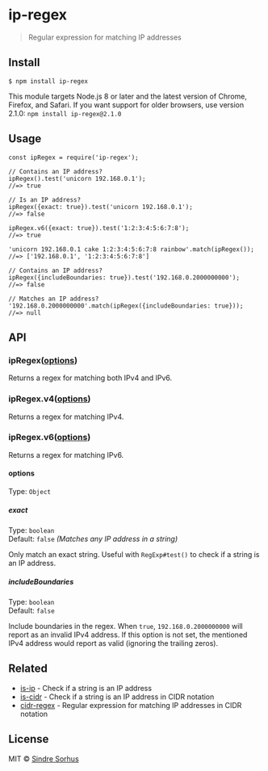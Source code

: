 ip-regex
========

> Regular expression for matching IP addresses

Install
-------

    $ npm install ip-regex

This module targets Node.js 8 or later and the latest version of Chrome, Firefox, and Safari. If you want support for older browsers, use version 2.1.0: `npm install ip-regex@2.1.0`

Usage
-----

    const ipRegex = require('ip-regex');

    // Contains an IP address?
    ipRegex().test('unicorn 192.168.0.1');
    //=> true

    // Is an IP address?
    ipRegex({exact: true}).test('unicorn 192.168.0.1');
    //=> false

    ipRegex.v6({exact: true}).test('1:2:3:4:5:6:7:8');
    //=> true

    'unicorn 192.168.0.1 cake 1:2:3:4:5:6:7:8 rainbow'.match(ipRegex());
    //=> ['192.168.0.1', '1:2:3:4:5:6:7:8']

    // Contains an IP address?
    ipRegex({includeBoundaries: true}).test('192.168.0.2000000000');
    //=> false

    // Matches an IP address?
    '192.168.0.2000000000'.match(ipRegex({includeBoundaries: true}));
    //=> null

API
---

### ipRegex([options](#options))

Returns a regex for matching both IPv4 and IPv6.

### ipRegex.v4([options](#options))

Returns a regex for matching IPv4.

### ipRegex.v6([options](#options))

Returns a regex for matching IPv6.

#### options

Type: `Object`

##### exact

Type: `boolean`  
Default: `false` *(Matches any IP address in a string)*

Only match an exact string. Useful with `RegExp#test()` to check if a string is an IP address.

##### includeBoundaries

Type: `boolean`  
Default: `false`

Include boundaries in the regex. When `true`, `192.168.0.2000000000` will report as an invalid IPv4 address. If this option is not set, the mentioned IPv4 address would report as valid (ignoring the trailing zeros).

Related
-------

-   [is-ip](https://github.com/sindresorhus/is-ip) - Check if a string is an IP address
-   [is-cidr](https://github.com/silverwind/is-cidr) - Check if a string is an IP address in CIDR notation
-   [cidr-regex](https://github.com/silverwind/cidr-regex) - Regular expression for matching IP addresses in CIDR notation

License
-------

MIT © [Sindre Sorhus](https://sindresorhus.com)
